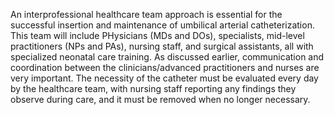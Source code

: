 An interprofessional healthcare team approach is essential for the successful insertion and maintenance of umbilical arterial catheterization. This team will include PHysicians (MDs and DOs), specialists, mid-level practitioners (NPs and PAs), nursing staff, and surgical assistants, all with specialized neonatal care training. As discussed earlier, communication and coordination between the clinicians/advanced practitioners and nurses are very important. The necessity of the catheter must be evaluated every day by the healthcare team, with nursing staff reporting any findings they observe during care, and it must be removed when no longer necessary.